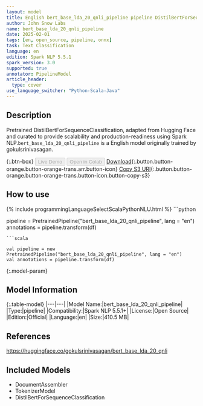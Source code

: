 ```yaml
---
layout: model
title: English bert_base_lda_20_qnli_pipeline pipeline DistilBertForSequenceClassification from gokulsrinivasagan
author: John Snow Labs
name: bert_base_lda_20_qnli_pipeline
date: 2025-02-01
tags: [en, open_source, pipeline, onnx]
task: Text Classification
language: en
edition: Spark NLP 5.5.1
spark_version: 3.0
supported: true
annotator: PipelineModel
article_header:
  type: cover
use_language_switcher: "Python-Scala-Java"
---
```


## Description

Pretrained DistilBertForSequenceClassification, adapted from Hugging Face and curated to provide scalability and production-readiness using Spark NLP.`bert_base_lda_20_qnli_pipeline` is a English model originally trained by gokulsrinivasagan.

{:.btn-box}
<button class="button button-orange" disabled>Live Demo</button>
<button class="button button-orange" disabled>Open in Colab</button>
[Download](https://s3.amazonaws.com/auxdata.johnsnowlabs.com/public/models/bert_base_lda_20_qnli_pipeline_en_5.5.1_3.0_1738444250370.zip){:.button.button-orange.button-orange-trans.arr.button-icon}
[Copy S3 URI](s3://auxdata.johnsnowlabs.com/public/models/bert_base_lda_20_qnli_pipeline_en_5.5.1_3.0_1738444250370.zip){:.button.button-orange.button-orange-trans.button-icon.button-copy-s3}

## How to use



<div class="tabs-box" markdown="1">
{% include programmingLanguageSelectScalaPythonNLU.html %}
```python

pipeline = PretrainedPipeline("bert_base_lda_20_qnli_pipeline", lang = "en")
annotations =  pipeline.transform(df)   

```
```scala

val pipeline = new PretrainedPipeline("bert_base_lda_20_qnli_pipeline", lang = "en")
val annotations = pipeline.transform(df)

```
</div>

{:.model-param}
## Model Information

{:.table-model}
|---|---|
|Model Name:|bert_base_lda_20_qnli_pipeline|
|Type:|pipeline|
|Compatibility:|Spark NLP 5.5.1+|
|License:|Open Source|
|Edition:|Official|
|Language:|en|
|Size:|410.5 MB|

## References

https://huggingface.co/gokulsrinivasagan/bert_base_lda_20_qnli

## Included Models

- DocumentAssembler
- TokenizerModel
- DistilBertForSequenceClassification